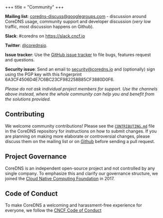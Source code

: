 +++
title = "Community"
+++

**Mailing list**: [coredns-discuss@googlegroups.com](mailto:coredns-discuss@googlegroups.com) -
discussion around CoreDNS usage, community support and developer discussion (*very* low traffic,
most discussion happens on Github).

**Slack**: #coredns on https://slack.cncf.io

**Twitter**: [@corednsio](https://twitter.com/corednsio).

**Issue tracker**: Use the [GitHub issue tracker](https://github.com/coredns/coredns/issues)
to file bugs, features request and questions.

**Security issue**: Send an email to [security@coredns.io](mailto:team@coredns.io) and (optionally)
sign using the PGP key with this fingerprint 6A3CF4506D4E7C6BC23CF982258B85CF3880D0F6.

*Please do not ask individual project members for support. Use the channels above instead, where the
whole community can help you and benefit from the solutions provided.*

## Contributing
We welcome community contributions! Please see the
[`CONTRIBUTING.md`](https://github.com/coredns/coredns/blob/master/.github/CONTRIBUTING.md)
file in the CoreDNS repository for instructions on how to submit changes. If you are planning
on making more elaborate or controversial changes, please discuss them on the mailing list or on
[Github](https://github.com/coredns/coredns/issues/new) before sending a pull request.

## Project Governance
CoreDNS is an independent open-source project and not controlled by any single company.
To emphasize this and clarify our governance structure, we joined the [Cloud Native Computing
Foundation](https://cncf.io) in 2017.

## Code of Conduct
To make CoreDNS a welcoming and harassment-free experience for everyone, we follow the [CNCF Code
of Conduct](https://github.com/cncf/foundation/blob/master/code-of-conduct.md)
